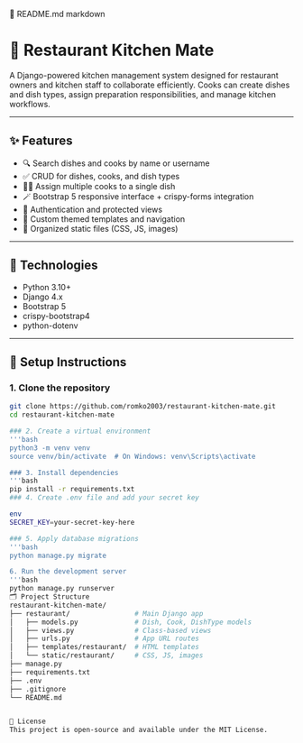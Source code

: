 📘 README.md
markdown
# 🍴 Restaurant Kitchen Mate

A Django-powered kitchen management system designed for restaurant owners and kitchen staff to collaborate efficiently. Cooks can create dishes and dish types, assign preparation responsibilities, and manage kitchen workflows.

---

## ✨ Features

- 🔍 Search dishes and cooks by name or username
- ✅ CRUD for dishes, cooks, and dish types
- 👨‍🍳 Assign multiple cooks to a single dish
- 🪄 Bootstrap 5 responsive interface + crispy-forms integration
- 🔐 Authentication and protected views
- 🎨 Custom themed templates and navigation
- 📂 Organized static files (CSS, JS, images)

---

## 🚀 Technologies

- Python 3.10+
- Django 4.x
- Bootstrap 5
- crispy-bootstrap4
- python-dotenv

---

## 🚀 Setup Instructions

### 1. Clone the repository

```bash
git clone https://github.com/romko2003/restaurant-kitchen-mate.git
cd restaurant-kitchen-mate

### 2. Create a virtual environment
'''bash
python3 -m venv venv
source venv/bin/activate  # On Windows: venv\Scripts\activate

### 3. Install dependencies
'''bash
pip install -r requirements.txt
### 4. Create .env file and add your secret key

env
SECRET_KEY=your-secret-key-here

### 5. Apply database migrations
'''bash
python manage.py migrate

6. Run the development server
'''bash
python manage.py runserver
🗂 Project Structure
restaurant-kitchen-mate/
├── restaurant/                # Main Django app
│   ├── models.py              # Dish, Cook, DishType models
│   ├── views.py               # Class-based views
│   ├── urls.py                # App URL routes
│   ├── templates/restaurant/  # HTML templates
│   └── static/restaurant/     # CSS, JS, images
├── manage.py
├── requirements.txt
├── .env
├── .gitignore
└── README.md


📄 License
This project is open-source and available under the MIT License.
